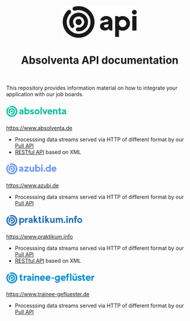 <div align="center">
  <img alt="Absolventa API" src="images/api_logo.svg" width="200px">
  <h1>Absolventa API documentation</h1>
</div>
<br>

This repository provides information material on how to integrate
your application with our job boards.

<h3>
	<img alt="Absolventa Logo" src="images/absolventa_logo_color.svg" height="30px">
</h3>

https://www.absolventa.de

* Processsing data streams served via HTTP of different format by our [Pull API](absolventa/pull_api.md)
* [RESTful API](absolventa/restful_api.md) based on XML

<h3>
	<img alt="Azubi Logo" src="images/azubi_logo_color.svg" height="30px">
</h3>

https://www.azubi.de

* Processsing data streams served via HTTP of different format by our [Pull API](azubi/pull_api.md)

<h3>
	<img alt="Praktikum.info Logo" src="images/praktikum_info_logo_color.svg" height="30px">
</h3>

https://www.praktikum.info

* Processsing data streams served via HTTP of different format by our [Pull API](praktikum_info/pull_api.md)
* [RESTful API](praktikum_info/restful_api.md) based on XML

<h3>
	<img alt="Trainee-gefluester Logo" src="images/trainee_gefluester_logo_color.svg" height="30px">
</h3>

https://www.trainee-gefluester.de

* Processsing data streams served via HTTP of different format by our [Pull API](trainee_gefluester/pull_api.md)
